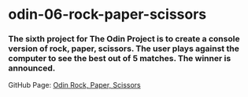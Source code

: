 # odin-06-rock-paper-scissors

### The sixth project for The Odin Project is to create a console version of rock, paper, scissors. The user plays against the computer to see the best out of 5 matches. The winner is announced.

GitHub Page: [Odin Rock, Paper, Scissors](https://danironic.github.io/odin-06-rock-paper-scissors/)
